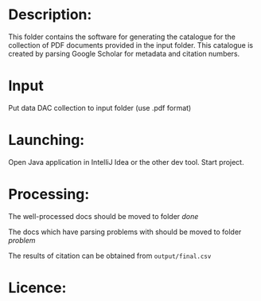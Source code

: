 # Description:

This folder contains the software for generating the catalogue for the collection of PDF documents provided in the input folder. 
This catalogue is created by parsing Google Scholar for metadata and citation numbers.  

# Input 
Put data DAC collection to input folder (use .pdf format)

# Launching:
Open Java application in IntelliJ Idea or the other dev tool.
Start project.

# Processing:
The well-processed docs should be moved to folder *done*

The docs which have parsing problems with should be moved to folder *problem*

The results of citation can be obtained from ```output/final.csv```

# Licence:
